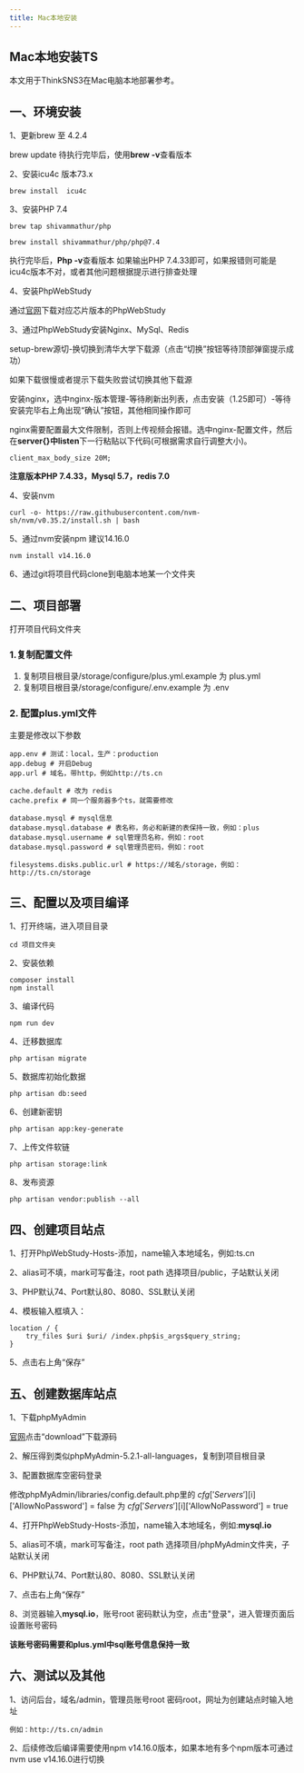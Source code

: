 ```yaml
---
title: Mac本地安装
---
```


## **Mac本地安装TS**

本文用于ThinkSNS3在Mac电脑本地部署参考。



## 一、环境安装

1、更新brew 至 4.2.4

brew update 待执行完毕后，使用**brew -v**查看版本

2、安装icu4c 版本73.x

```text
brew install  icu4c
```

3、安装PHP 7.4

```text
brew tap shivammathur/php

brew install shivammathur/php/php@7.4
```

执行完毕后，**Php -v**查看版本
如果输出PHP 7.4.33即可，如果报错则可能是icu4c版本不对，或者其他问题根据提示进行排查处理

4、安装PhpWebStudy

通过[官网](https://www.macphpstudy.com/help-1-1.html)下载对应芯片版本的PhpWebStudy

3、通过PhpWebStudy安装Nginx、MySql、Redis

setup-brew源切-换切换到清华大学下载源（点击“切换”按钮等待顶部弹窗提示成功）

如果下载很慢或者提示下载失败尝试切换其他下载源

安装nginx，选中nginx-版本管理-等待刷新出列表，点击安装（1.25即可）-等待安装完毕右上角出现“确认”按钮，其他相同操作即可

nginx需要配置最大文件限制，否则上传视频会报错。选中nginx-配置文件，然后在**server{}**中**listen**下一行粘贴以下代码(可根据需求自行调整大小)。

```
client_max_body_size 20M;
```

**注意版本PHP 7.4.33，Mysql 5.7，redis 7.0**

4、安装nvm

```text
curl -o- https://raw.githubusercontent.com/nvm-sh/nvm/v0.35.2/install.sh | bash
```

5、通过nvm安装npm 建议14.16.0

```text
nvm install v14.16.0
```

6、通过git将项目代码clone到电脑本地某一个文件夹



## 二、项目部署
打开项目代码文件夹

### 1.复制配置文件

1. 复制项目根目录/storage/configure/plus.yml.example 为 plus.yml
2. 复制项目根目录/storage/configure/.env.example 为 .env

### 2. 配置plus.yml文件

主要是修改以下参数

```text
app.env # 测试：local，生产：production
app.debug # 开启Debug
app.url # 域名，带http，例如http://ts.cn

cache.default # 改为 redis
cache.prefix # 同一个服务器多个ts，就需要修改

database.mysql # mysql信息
database.mysql.database # 表名称，务必和新建的表保持一致，例如：plus
database.mysql.username # sql管理员名称，例如：root
database.mysql.password # sql管理员密码，例如：root

filesystems.disks.public.url # https://域名/storage，例如：http://ts.cn/storage
```



## 三、配置以及项目编译

1、打开终端，进入项目目录

```
cd 项目文件夹 
```

2、安装依赖

```text
composer install
npm install
```

3、编译代码

```
npm run dev
```

4、迁移数据库  

```text
php artisan migrate
```

5、数据库初始化数据 

```text
php artisan db:seed
```

6、创建新密钥

```text
php artisan app:key-generate
```

7、上传文件软链 

```text
php artisan storage:link
```

8、发布资源

```text
php artisan vendor:publish --all
```



## 四、创建项目站点

1、打开PhpWebStudy-Hosts-添加，name输入本地域名，例如:ts.cn

2、alias可不填，mark可写备注，root path 选择项目/public，子站默认关闭

3、PHP默认74、Port默认80、8080、SSL默认关闭

4、模板输入框填入：

```
location / {
	try_files $uri $uri/ /index.php$is_args$query_string;
}
```

5、点击右上角“保存”



## 五、创建数据库站点

1、下载phpMyAdmin

[官网](https://www.phpmyadmin.net/)点击“download”下载源码

2、解压得到类似phpMyAdmin-5.2.1-all-languages，复制到项目根目录

3、配置数据库空密码登录

修改phpMyAdmin/libraries/config.default.php里的 $cfg['Servers'][$i]['AllowNoPassword'] = false 为 $cfg['Servers'][$i]['AllowNoPassword'] = true

4、打开PhpWebStudy-Hosts-添加，name输入本地域名，例如:**mysql.io**

5、alias可不填，mark可写备注，root path 选择项目/phpMyAdmin文件夹，子站默认关闭

6、PHP默认74、Port默认80、8080、SSL默认关闭

7、点击右上角“保存”

8、浏览器输入**mysql.io**，账号root 密码默认为空，点击"登录"，进入管理页面后设置账号密码

**该账号密码需要和plus.yml中sql账号信息保持一致**



## 六、测试以及其他

1、访问后台，域名/admin，管理员账号root 密码root，网址为创建站点时输入地址

```text
例如：http://ts.cn/admin
```

2、后续修改后编译需要使用npm v14.16.0版本，如果本地有多个npm版本可通过nvm use v14.16.0进行切换
